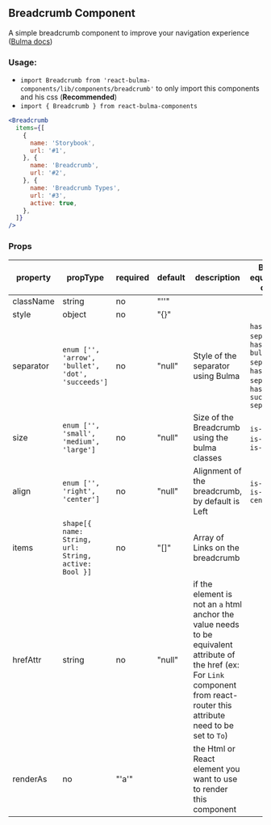 ## Breadcrumb Component

A simple breadcrumb component to improve your navigation experience ([Bulma docs](https://bulma.io/documentation/components/breadcrumb/))


### Usage:

- `import Breadcrumb from 'react-bulma-components/lib/components/breadcrumb'` to only import this components and his css (**Recommended**)
- `import { Breadcrumb } from react-bulma-components`

```jsx
<Breadcrumb
  items={[
    {
      name: 'Storybook',
      url: '#1',
    }, {
      name: 'Breadcrumb',
      url: '#2',
    }, {
      name: 'Breadcrumb Types',
      url: '#3',
      active: true,
    },
  ]}
/>
```

### Props

|property|propType|required|default|description|Bulma equivalent class|
|--- |--- |--- |--- |--- |--- |
|className|string|no|"''"|||
|style|object|no|"{}"|||
|separator|`enum ['', 'arrow', 'bullet', 'dot', 'succeeds']`|no|"null"|Style of the separator using Bulma|`has-arrow-separator`, `has-bullet-separator`, `has-dot-separator`, `has-succeeds-separator`|
|size|`enum ['', 'small', 'medium', 'large']`|no|"null"|Size of the Breadcrumb using the bulma classes|`is-small`, `is-medium`, `is-large`|
|align|`enum ['', 'right', 'center']`|no|"null"|Alignment of the breadcrumb, by default is Left|`is-right`, `is-centered`|
|items|`shape[{ name: String, url: String, active: Bool }]`|no|"[]"|Array of Links on the breadcrumb||
|hrefAttr|string|no|"null"|if the element is not an `a` html anchor the value needs to be equivalent attribute of the href (ex: For `Link` component from react-router this attribute need to be set to `To`)||
|renderAs|no|"'a'"||the Html or React element you want to use to render this component||
